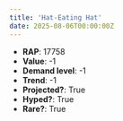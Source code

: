 ```yaml
---
title: 'Hat-Eating Hat'
date: 2025-08-06T00:00:00Z
---
```

- **RAP**: 17758
- **Value**: -1
- **Demand level**: -1
- **Trend**: -1
- **Projected?**: True
- **Hyped?**: True
- **Rare?**: True
